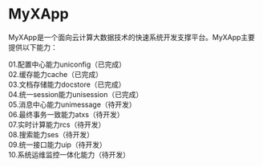 # MyXApp

MyXApp是一个面向云计算大数据技术的快速系统开发支撑平台。MyXApp主要提供以下能力：  
  
01.配置中心能力uniconfig（已完成）  
02.缓存能力cache（已完成）  
03.文档存储能力docstore（已完成）  
04.统一session能力unisession（已完成）  
05.消息中心能力unimessage（待开发）  
06.最终事务一致能力atxs（待开发）  
07.实时计算能力rcs（待开发）  
08.搜索能力ses（待开发）    
09.统一接口能力uip（待开发）  
10.系统运维监控一体化能力（待开发）  

